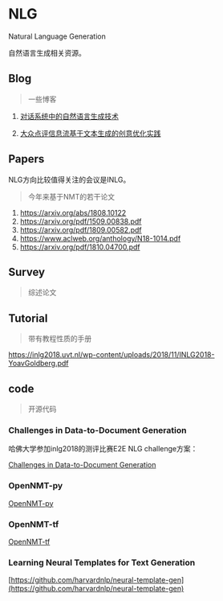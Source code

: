 # NLG

Natural Language Generation

自然语言生成相关资源。

## Blog

> 一些博客

1. [对话系统中的自然语言生成技术](https://zhuanlan.zhihu.com/p/49197552)

2. [大众点评信息流基于文本生成的创意优化实践](https://tech.meituan.com/2019/03/14/information-flow-creative-optimization-practices.html)

## Papers

NLG方向比较值得关注的会议是INLG。

> 今年来基于NMT的若干论文

1. https://arxiv.org/abs/1808.10122
2. https://arxiv.org/pdf/1509.00838.pdf
3. https://arxiv.org/pdf/1809.00582.pdf
4. https://www.aclweb.org/anthology/N18-1014.pdf
5. https://arxiv.org/pdf/1810.04700.pdf

## Survey

> 综述论文

## Tutorial

> 带有教程性质的手册

https://inlg2018.uvt.nl/wp-content/uploads/2018/11/INLG2018-YoavGoldberg.pdf

## code

> 开源代码

### Challenges in Data-to-Document Generation

哈佛大学参加inlg2018的测评比赛E2E NLG challenge方案：

[Challenges in Data-to-Document Generation](https://github.com/harvardnlp/data2text)

### OpenNMT-py

[OpenNMT-py](https://github.com/OpenNMT/OpenNMT-py)

### OpenNMT-tf

[OpenNMT-tf](https://github.com/OpenNMT/OpenNMT-tf)

### Learning Neural Templates for Text Generation

[https://github.com/harvardnlp/neural-template-gen](https://github.com/harvardnlp/neural-template-gen)
